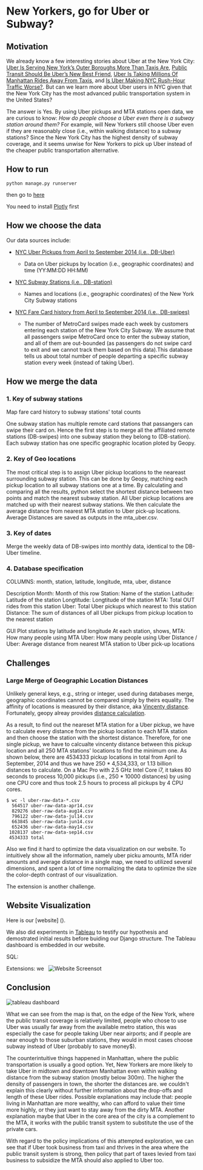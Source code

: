 # New Yorkers, go for Uber or Subway?

## Motivation

We already know a few interesting stories about Uber at the New York City: [Uber Is Serving New York’s Outer Boroughs More Than Taxis Are](http://fivethirtyeight.com/features/uber-is-serving-new-yorks-outer-boroughs-more-than-taxis-are/), [Public Transit Should Be Uber’s New Best Friend](http://fivethirtyeight.com/features/public-transit-should-be-ubers-new-best-friend/), [Uber Is Taking Millions Of Manhattan Rides Away From Taxis](http://fivethirtyeight.com/features/uber-is-taking-millions-of-manhattan-rides-away-from-taxis/), and [Is Uber Making NYC Rush-Hour Traffic Worse?](http://fivethirtyeight.com/features/is-uber-making-nyc-rush-hour-traffic-worse/). But can we learn more about Uber users in NYC given that the New York City has the most advanced public transportation system in the United States?

The answer is Yes. By using Uber pickups and MTA stations open data, we are curious to know: _How do people choose a Uber even there is a subway station around them?_ For example, will New Yorkers still choose Uber even if they are reasonably close (i.e., within walking distance) to a subway stations? Since the New York City has the highest density of subway coverage, and it seems unwise for New Yorkers to pick up Uber instead of the cheaper public transportation alternative.

## How to run
```
python manage.py runserver
```
then go to [here](http://127.0.0.1:8000/)

You need to install [Plotly](https://plot.ly/python/getting-started/) first

## How we choose the data

Our data sources include:

* [NYC Uber Pickups from April to September 2014 (i.e., DB-Uber)](https://github.com/fivethirtyeight/uber-tlc-foil-response)
  * Data on Uber pickups by location (i.e., geographic coordinates) and time (YY:MM:DD HH:MM)

* [NYC Subway Stations (i.e., DB-station)](https://data.cityofnewyork.us/Transportation/Subway-Stations/arq3-7z49)
  * Names and locations (i.e., geographic coordinates) of the New York City Subway stations

* [NYC Fare Card history from April to September 2014 (i.e., DB-swipes)](https://data.ny.gov/Transportation/Fare-Card-History-for-Metropolitan-Transportation-/v7qc-gwpn)
  * The number of MetroCard swipes made each week by customers entering each station of the New York City Subway. We assume that all passengers swipe MetroCard once to enter the subway station, and all of them are out-bounded (as passengers do not swipe card to exit and we cannot track them based on this data).This database tells us about total number of people departing a specific subway station every week (instead of taking Uber).

## How we merge the data
### 1. Key of subway stations
Map fare card history to subway stations' total counts

One subway station has multiple remote card stations that passangers can swipe their card on.
Hence the first step is to merge all the affiliated remote stations (DB-swipes) into one subway station they belong to (DB-station). Each subway station has one specific geographic location ploted by Geopy.

### 2. Key of Geo locations
The most critical step is to assign Uber pickup locations to the neareast surrounding subway station.
This can be done by Geopy, matching each pickup location to all subway stations one at a time. By calculating and comparing all the results, python select the shortest distance between two points and match the nearest subway station. All Uber pickup locations are matched up with their nearest subway stations. We then calculate the average distance from nearest MTA station to Uber pick-up locations. Average Distances are saved as outputs in the mta_uber.csv.

### 3. Key of dates
Merge the weekly data of DB-swipes into monthly data, identical to the DB-Uber timeline.

### 4. Database specification

COLUMNS: month, station, latitude, longitude, mta, uber, distance

Description
Month: Month of this row
Station: Name of the station
Latitude: Latitude of the station
Longtitude: Longtitude of the station
MTA: Total OUT rides from this station
Uber: Total Uber pickups which nearest to this station
Distance: The sum of distances of all Uber pickups from pickup location to the nearest station


GUI
Plot stations by latitude and longitude
At each station, shows,
MTA: How many people using MTA
Uber: How many people using Uber
Distance / Uber: Average distance from nearest MTA station to Uber pick-up locations

## Challenges

### Large Merge of Geographic Location Distances

Unlikely general keys, e.g., string or integer, used during databases merge, geographic coordinates cannot be compared simply by theirs equality. The affinity of locations is measured by their distance, aka [Vincenty distance](https://en.wikipedia.org/wiki/Vincenty's_formulae). Fortunately, geopy alreay provides [distance calculation](https://geopy.readthedocs.io/en/1.10.0/#module-geopy.distance).

As a result, to find out the neareset MTA station for a Uber pickup, we have to calculate every distance from the pickup location to each MTA station and then choose the station with the shortest distance. Therefore, for one single pickup, we have to calcualte vincenty distance between this pickup location and all 250 MTA stations' locations to find the minimum one. As shown below, there are 4534333 pickup locations in total from April to September, 2014 and thus we have 250 * 4,534,333, or 1.13 billion distances to calculate. On a Mac Pro with 2.5 GHz Intel Core i7, it takes 80 seconds to process 10,000 pickups (i.e., 250 * 10000 distances) by using one CPU core and thus took 2.5 hours to process all pickups by 4 CPU cores.

```
$ wc -l uber-raw-data-*.csv
  564517 uber-raw-data-apr14.csv
  829276 uber-raw-data-aug14.csv
  796122 uber-raw-data-jul14.csv
  663845 uber-raw-data-jun14.csv
  652436 uber-raw-data-may14.csv
 1028137 uber-raw-data-sep14.csv
 4534333 total
```

Also we find it hard to optimize the data visualization on our website. To intuitively show all the information, namely uber picku amounts, MTA rider amounts and average distance in a single map, we need to utilized several dimensions, and spent a lot of time normalizing the data to optimize the size the color-depth contrast of our visualization.

The extension is another challenge.

## Website Visualization
Here is our [website] ().

We also did experiments in [Tableau](https://public.tableau.com/views/NYCUber/Dashboard1?:embed=y&:display_count=yes) to testify our hypothesis and demostrated initial results before buiding our Django structure. The Tableau dashboard is embedded in our website.

SQL:

Extensions:
we   
![Website Screensot](hhttps://cloud.githubusercontent.com/assets/22580466/20856764/803bf8ec-b8cc-11e6-9834-48d7ffca93b5.png)

## Conclusion

![tableau dashboard](https://cloud.githubusercontent.com/assets/22580466/20686199/867e2b2a-b56c-11e6-9b9a-c747815a31d9.png)

What we can see from the map is that, on the edge of the New York, where the public transit coverage is relatively limited, people who chose to use Uber was usually far away from the available metro station, this was especially the case for people taking Uber near airports; and if people are near enough to those suburban stations, they would in most cases choose subway instead of Uber (probably to save money$).

The counterintuitive things happened in Manhattan, where the public transportation is usually a good option. Yet, New Yorkers are more likely to take Uber in midtown and downtown Manhattan even within walking distance from the subway station (mostly below 300m). The higher the density of passengers in town, the shorter the distances are. we couldn't explain this clearly without further information about the drop-offs and length of these Uber rides. Possible explanations may include that: people living in Manhattan are more wealthy, who can afford to value their time more highly, or they just want to stay away from the dirty MTA. Another explanation maybe that Uber in the core area of the city is a complement to the MTA, it works with the public transit system to substitute the use of the private cars. 

With regard to the policy implications of this attempted exploration, we can see that if Uber took business from taxi and thrives in the area where the public transit system is strong, then policy that part of taxes levied from taxi business to subsidize the MTA should also applied to Uber too.



